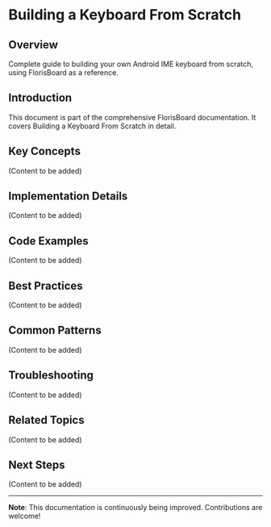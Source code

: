 # Building a Keyboard From Scratch

## Overview

Complete guide to building your own Android IME keyboard from scratch, using FlorisBoard as a reference.

## Introduction

This document is part of the comprehensive FlorisBoard documentation. It covers Building a Keyboard From Scratch in detail.

## Key Concepts

(Content to be added)

## Implementation Details

(Content to be added)

## Code Examples

(Content to be added)

## Best Practices

(Content to be added)

## Common Patterns

(Content to be added)

## Troubleshooting

(Content to be added)

## Related Topics

(Content to be added)

## Next Steps

(Content to be added)

---

**Note**: This documentation is continuously being improved. Contributions are welcome!
